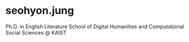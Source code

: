 # seohyon.jung
Ph.D. in English Literature
School of Digital Humanities and Computational Social Sciences @ KAIST
